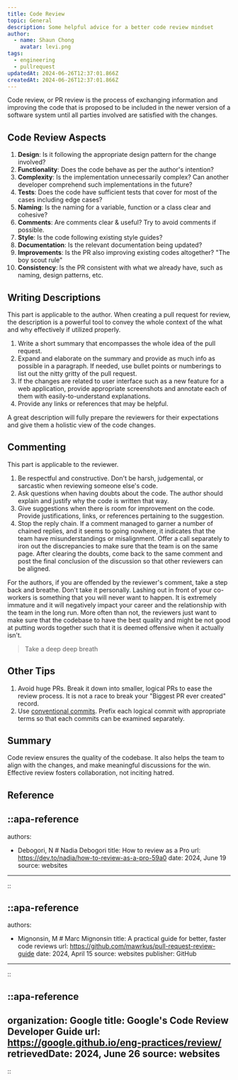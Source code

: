 ```yaml
---
title: Code Review
topic: General
description: Some helpful advice for a better code review mindset
author:
  - name: Shaun Chong
    avatar: levi.png
tags:
  - engineering
  - pullrequest
updatedAt: 2024-06-26T12:37:01.866Z
createdAt: 2024-06-26T12:37:01.866Z
---
```


Code review, or PR review is the process of exchanging information and improving the code that is proposed to be included in the newer version of a software system until all parties involved are satisfied with the changes.

<!--more-->

## Code Review Aspects

1. **Design**: Is it following the appropriate design pattern for the change involved?
2. **Functionality**: Does the code behave as per the author's intention?
3. **Complexity**: Is the implementation unnecessarily complex? Can another developer comprehend such implementations in the future?
4. **Tests**: Does the code have sufficient tests that cover for most of the cases including edge cases?
5. **Naming**: Is the naming for a variable, function or a class clear and cohesive?
6. **Comments**: Are comments clear & useful? Try to avoid comments if possible.
7. **Style**: Is the code following existing style guides?
8. **Documentation**: Is the relevant documentation being updated?
9. **Improvements**: Is the PR also improving existing codes altogether? "The boy scout rule"
10. **Consistency**: Is the PR consistent with what we already have, such as naming, design patterns, etc.

## Writing Descriptions

This part is applicable to the author. When creating a pull request for review, the description is a powerful tool to convey the whole context of the what and why effectively if utilized properly.

1. Write a short summary that encompasses the whole idea of the pull request.
2. Expand and elaborate on the summary and provide as much info as possible in a paragraph. If needed, use bullet points or numberings to list out the nitty gritty of the pull request.
3. If the changes are related to user interface such as a new feature for a web application, provide appropriate screenshots and annotate each of them with easily-to-understand explanations.
4. Provide any links or references that may be helpful.

A great description will fully prepare the reviewers for their expectations and give them a holistic view of the code changes.

## Commenting

This part is applicable to the reviewer.

1. Be respectful and constructive. Don't be harsh, judgemental, or sarcastic when reviewing someone else's code.
2. Ask questions when having doubts about the code. The author should explain and justify why the code is written that way.
3. Give suggestions when there is room for improvement on the code. Provide justifications, links, or references pertaining to the suggestion.
4. Stop the reply chain. If a comment managed to garner a number of chained replies, and it seems to going nowhere, it indicates that the team have misunderstandings or misalignment. Offer a call separately to iron out the discrepancies to make sure that the team is on the same page. After clearing the doubts, come back to the same comment and post the final conclusion of the discussion so that other reviewers can be aligned.

For the authors, if you are offended by the reviewer's comment, take a step back and breathe. Don't take it personally. Lashing out in front of your co-workers is something that you will never want to happen. It is extremely immature and it will negatively impact your career and the relationship with the team in the long run. More often than not, the reviewers just want to make sure that the codebase to have the best quality and might be not good at putting words together such that it is deemed offensive when it actually isn't.

> Take a deep deep breath

## Other Tips

1. Avoid huge PRs. Break it down into smaller, logical PRs to ease the review process. It is not a race to break your "Biggest PR ever created" record.
2. Use [conventional commits](https://www.conventionalcommits.org/en/v1.0.0/#summary). Prefix each logical commit with appropriate terms so that each commits can be examined separately.

## Summary

Code review ensures the quality of the codebase. It also helps the team to align with the changes, and make meaningful discussions for the win. Effective review fosters collaboration, not inciting hatred.

## Reference

<!-- prettier-ignore-start -->
::apa-reference
---
authors:
 - Debogori, N # Nadia Debogori
title: How to review as a Pro
url: https://dev.to/nadia/how-to-review-as-a-pro-59a0
date: 2024, June 19
source: websites
---
::

::apa-reference
---
authors:
 - Mignonsin, M # Marc Mignonsin
title: A practical guide for better, faster code reviews
url: https://github.com/mawrkus/pull-request-review-guide
date: 2024, April 15
source: websites
publisher: GitHub
---
::

::apa-reference
---
organization: Google
title: Google's Code Review Developer Guide
url: https://google.github.io/eng-practices/review/
retrievedDate: 2024, June 26
source: websites
---
::
<!-- prettier-ignore-end -->
